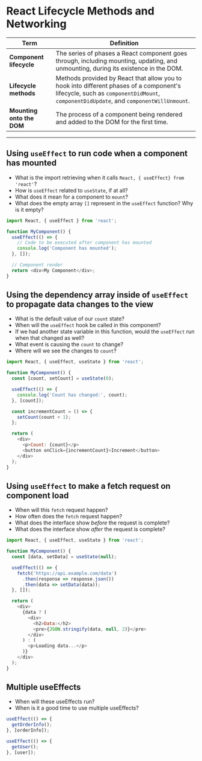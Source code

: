 # React Lifecycle Methods and Networking

| Term | Definition |
| ---- | ---------- |
| __Component lifecycle__ | The series of phases a React component goes through, including mounting, updating, and unmounting, during its existence in the DOM. |
| __Lifecycle methods__ | Methods provided by React that allow you to hook into different phases of a component's lifecycle, such as `componentDidMount`, `componentDidUpdate`, and `componentWillUnmount`. |
| __Mounting onto the DOM__ | The process of a component being rendered and added to the DOM for the first time. |

---

## Using `useEffect` to run code when a component has mounted

- What is the import retrieving when it calls `React, { useEffect} from 'react'`?
- How is `useEffect` related to `useState`, if at all?
- What does it mean for a component to `mount`?
- What does the empty array `[]` represent in the `useEffect` function? Why is it empty?

```js
import React, { useEffect } from 'react';

function MyComponent() {
  useEffect(() => {
    // Code to be executed after component has mounted
    console.log('Component has mounted');
  }, []);

  // Component render
  return <div>My Component</div>;
}
```

## Using the dependency array inside of `useEffect` to propagate data changes to the view

- What is the default value of our `count` state?
- When will the `useEffect` hook be called in this component?
- If we had another state variable in this function, would the `useEffect` run when that changed as well?
- What event is causing the `count` to change?
- Where will we see the changes to `count`?

```js
import React, { useEffect, useState } from 'react';

function MyComponent() {
  const [count, setCount] = useState(0);

  useEffect(() => {
    console.log('Count has changed:', count);
  }, [count]);

  const incrementCount = () => {
    setCount(count + 1);
  };

  return (
    <div>
      <p>Count: {count}</p>
      <button onClick={incrementCount}>Increment</button>
    </div>
  );
}
```

## Using `useEffect` to make a fetch request on component load

- When will this `fetch` request happen?
- How often does the `fetch` request happen?
- What does the interface show _before_ the request is complete?
- What does the interface show _after_ the request is complete?

```js
import React, { useEffect, useState } from 'react';

function MyComponent() {
  const [data, setData] = useState(null);

  useEffect(() => {
    fetch('https://api.example.com/data')
      .then(response => response.json())
      .then(data => setData(data));
  }, []);

  return (
    <div>
      {data ? (
        <div>
          <h2>Data:</h2>
          <pre>{JSON.stringify(data, null, 2)}</pre>
        </div>
      ) : (
        <p>Loading data...</p>
      )}
    </div>
  );
}
```

## Multiple useEffects

- When will these useEffects run?
- When is it a good time to use multiple useEffects?

```js
useEffect(() => {
  getOrderInfo();
}, [orderInfo]);

useEffect(() => {
  getUser();
}, [user]);
```